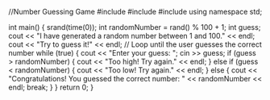 //Number Guessing Game
#include <iostream>
#include <cstdlib>
#include <ctime>
using namespace std;

int main() {
    srand(time(0)); 
    int randomNumber = rand() % 100 + 1;
    int guess;
  cout << "I have generated a random number between 1 and 100." << endl;
    cout << "Try to guess it!" << endl;
    // Loop until the user guesses the correct number
    while (true) {
        cout << "Enter your guess: ";
        cin >> guess;
        if (guess > randomNumber) {
            cout << "Too high! Try again." << endl;
        } else if (guess < randomNumber) {
            cout << "Too low! Try again." << endl;
        } else {
            cout << "Congratulations! You guessed the correct number: " << randomNumber << endl;
            break;
        }
    }
    return 0;
}
